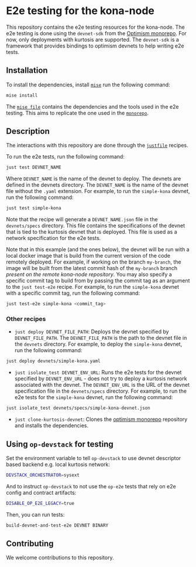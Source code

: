 # E2e testing for the kona-node

This repository contains the e2e testing resources for the kona-node. The e2e testing is done using the `devnet-sdk` from the [Optimism monorepo](https://github.com/ethereum-optimism/optimism). For now, only deployments with kurtosis are supported. The `devnet-sdk` is a framework that provides bindings to optimism devnets to help writing e2e tests.

## Installation

To install the dependencies, install [`mise`](https://mise.jdx.dev/) run the following command:

```bash
mise install
```

The [`mise file`](./mise.toml) contains the dependencies and the tools used in the e2e testing. This aims to replicate the one used in the [`monorepo`](https://github.com/ethereum-optimism/optimism/blob/develop/mise.toml).

## Description

The interactions with this repository are done through the [`justfile`](./justfile) recipes.

To run the e2e tests, run the following command:

```bash
just test DEVNET_NAME
```

Where `DEVNET_NAME` is the name of the devnet to deploy. The devnets are defined in the devnets directory. The `DEVNET_NAME` is the name of the devnet file without the `.yaml` extension. For example, to run the `simple-kona` devnet, run the following command:

```bash
just test simple-kona
```

Note that the recipe will generate a `DEVNET_NAME.json` file in the `devnets/specs` directory. This file contains the specifications of the devnet that is tied to the kurtosis devnet that is deployed. This file is used as a network specification for the e2e tests.

Note that in this example (and the ones below), the devnet will be run with a local docker image that is build from the current version of the code remotely deployed. For example, if working on the branch `my-branch`, the image will be built from the latest commit hash of the `my-branch` branch *present on the remote kona-node repository*. You may also specify a specific commit tag to build from by passing the commit tag as an argument to the `just test-e2e` recipe. For example, to run the `simple-kona` devnet with a specific commit tag, run the following command:

```bash
just test-e2e simple-kona <commit_tag>
```

### Other recipes

- `just deploy DEVNET_FILE_PATH`: Deploys the devnet specified by `DEVNET_FILE_PATH`. The `DEVNET_FILE_PATH` is the path to the devnet file in the `devnets` directory. For example, to deploy the `simple-kona` devnet, run the following command:

```bash
just deploy devnets/simple-kona.yaml
```

- `just isolate_test DEVNET_ENV_URL`: Runs the e2e tests for the devnet specified by `DEVNET_ENV_URL` - does not try to deploy a kurtosis network associated with the devnet. The `DEVNET_ENV_URL` is the URL of the devnet specification file in the `devnets/specs` directory. For example, to run the e2e tests for the `simple-kona` devnet, run the following command:

```bash
just isolate_test devnets/specs/simple-kona-devnet.json
```

- `just clone-kurtosis-devnet`: Clones the [optimism monorepo](https://github.com/ethereum-optimism/optimism) repository and installs the dependencies.

## Using `op-devstack` for testing

Set the environment variable to tell `op-devstack` to use devnet descriptor based backend e.g. local kurtosis network:

```bash
DEVSTACK_ORCHESTRATOR=sysext
```

And to instruct `op-devstack` to not use the `op-e2e` tests that rely on e2e config and contract artifacts:

```bash
DISABLE_OP_E2E_LEGACY=true
```

Then, you can run tests:

```bash
build-devnet-and-test-e2e DEVNET BINARY
```

## Contributing

We welcome contributions to this repository.
